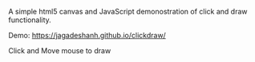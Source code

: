 A simple html5 canvas and JavaScript demonostration of click and draw functionality.

Demo: https://jagadeshanh.github.io/clickdraw/

Click and Move mouse to draw
